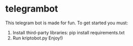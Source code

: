 # telegrambot
This telegram bot is made for fun. To get started you must:
1) Install third-party libraries: pip install requirements.txt
2) Run kriptobot.py
Enjoy!)
